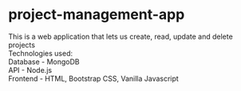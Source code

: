 # project-management-app

This is a web application that lets us create, read, update and delete projects
<br>
Technologies used:<br>
Database - MongoDB<br>
API - Node.js<br>
Frontend - HTML, Bootstrap CSS, Vanilla Javascript<br>
